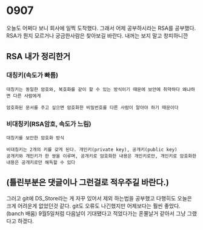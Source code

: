 # 0907

오늘도 어쩌다 보니 회사에 일찍 도착했다. 그래서 어제 공부하시라는 RSA를 공부했다.
RSA가 뭔지 모르거나 궁금한사람은 찾아보길 바란다. 내꺼는 보지 말고 창피하니깐


## RSA 내가 정리한거
### 대칭키(속도가 빠름)
```
대칭키는 동일한 암호와, 복호화를 같이 할 수 있는 방식이기 때문에 보안에 취약하다 왜냐하면 다른 사람에게 

암호화된 문서를 주고 싶으면 암호화한 비밀번호를 다른 사람이 알아야 하기 때문이다
```
### 비대칭키(RSA암호, 속도가 느림)
```
대칭키를 보안한 암호화 방식

비대칭키는 2개의 키를 갖게 된다. 개인키(private key), 공개키(public key)
공개키와 개인키가 한 쌍을 이루며, 공개키로 암호화한 내용은 개인키로만, 개인키로 암호화한 내용은 공개키로만 해독할 수 있다
```

(틀린부분은 댓글이나 그런걸로 적우주길 바란다.)
---
그러고 git에 DS_Store라는 게 자꾸 있어서 제외 하는법을 공부했고 다행히도 오늘은 
크게 어려운게 없었던것 같다. git도 오류도 나긴했지만 어제보다는 훨씬 좋았다.(banch 배움)
9월5일처럼 다음날이 기대됐다고 적었다가는 혼쭐날거 같아서 그냥 그랬다고 하겠다.